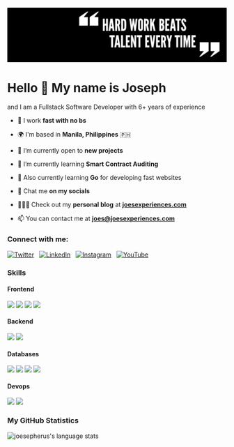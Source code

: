![Header](./Header.png)

<h1>Hello 👋 My name is Joseph</h1>

and I am a Fullstack Software Developer with 6+ years of experience

- 🚀 I work **fast with no bs**

- 🌍 I'm based in **Manila, Philippines** 🇵🇭

- 🤝 I’m currently open to **new projects**

- 🌱 I’m currently learning **Smart Contract Auditing**

- 🌱 Also currently learning **Go** for developing fast websites

- 💬 Chat me **on my socials**

- 👨🏻‍💻 Check out my **personal blog** at **[joesexperiences.com](https://joesexperiences.com)**

- 📫 You can contact me at **joes@joesexperiences.com**

<h3 align="left">Connect with me:</h3>

[<img src="https://raw.githubusercontent.com/rahuldkjain/github-profile-readme-generator/master/src/images/icons/Social/twitter.svg" alt="Twitter" height="30" width="30">](https://twitter.com/joesexperiences)&nbsp;&nbsp;
[<img src="https://raw.githubusercontent.com/rahuldkjain/github-profile-readme-generator/master/src/images/icons/Social/linked-in-alt.svg" alt="LinkedIn" height="30" width="30">](https://linkedin.com/in/joseph-maloch)&nbsp;&nbsp;
[<img src="https://raw.githubusercontent.com/rahuldkjain/github-profile-readme-generator/master/src/images/icons/Social/instagram.svg" alt="Instagram" height="30" width="30">](https://instagram.com/joesexperiences)&nbsp;&nbsp;
[<img src="https://raw.githubusercontent.com/rahuldkjain/github-profile-readme-generator/master/src/images/icons/Social/youtube.svg" alt="YouTube" height="30" width="30">](https://www.youtube.com/@JoesExperiences)

<h3 align="left">Skills</h3>    

<div>
<h4>Frontend</h4>
<img src="https://skillicons.dev/icons?i=ts" />
<img src="https://skillicons.dev/icons?i=js" />
<img src="https://skillicons.dev/icons?i=react" />
<img src="https://skillicons.dev/icons?i=vue" />
<h4>Backend</h4>
<img src="https://skillicons.dev/icons?i=nodejs" />
<img src="https://skillicons.dev/icons?i=graphql" />
<h4>Databases</h4>
<img src="https://skillicons.dev/icons?i=postgres" />
<img src="https://skillicons.dev/icons?i=mongodb" />
<img src="https://skillicons.dev/icons?i=mysql" />
<img src="https://skillicons.dev/icons?i=redis" />
<h4>Devops</h4>
<img src="https://skillicons.dev/icons?i=aws" />
<img src="https://skillicons.dev/icons?i=docker" />
</div>


<h3 align="left">My GitHub Statistics</h3>

![joesepherus's language stats](https://github-readme-stats.vercel.app/api/top-langs/?username=joesepherus&hide=HTML&`&langs_count=4&layout=compact)
